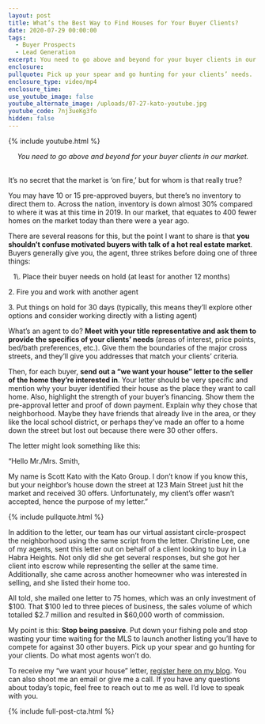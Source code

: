 ```yaml
---
layout: post
title: What’s the Best Way to Find Houses for Your Buyer Clients?
date: 2020-07-29 00:00:00
tags:
  - Buyer Prospects
  - Lead Generation
excerpt: You need to go above and beyond for your buyer clients in our market.
enclosure:
pullquote: Pick up your spear and go hunting for your clients’ needs.
enclosure_type: video/mp4
enclosure_time:
use_youtube_image: false
youtube_alternate_image: /uploads/07-27-kato-youtube.jpg
youtube_code: 7nj3ueKg3fo
hidden: false
---
```


{% include youtube.html %}

<center><em>You need to go above and beyond for your buyer clients in our market.</em></center>

<br>It’s no secret that the market is ‘on fire,’ but for whom is that really true?

You may have 10 or 15 pre-approved buyers, but there’s no inventory to direct them to. Across the nation, inventory is down almost 30% compared to where it was at this time in 2019. In our market, that equates to 400 fewer homes on the market today than there were a year ago.

There are several reasons for this, but the point I want to share is that **you shouldn’t confuse motivated buyers with talk of a hot real estate market**. Buyers generally give you, the agent, three strikes before doing one of three things:

<p style="margin-left: 10px;">1\. Place their buyer needs on hold (at least for another 12 months)

2\. Fire you and work with another agent

3\. Put things on hold for 30 days (typically, this means they’ll explore other options and consider working directly with a listing agent)</p>

What’s an agent to do? **Meet with your title representative and ask them to provide the specifics of your clients’ needs** (areas of interest, price points, bed/bath preferences, etc.). Give them the boundaries of the major cross streets, and they’ll give you addresses that match your clients’ criteria.

Then, for each buyer, **send out a “we want your house” letter to the seller of the home they’re interested in**. Your letter should be very specific and mention why your buyer identified their house as the place they want to call home. Also, highlight the strength of your buyer’s financing. Show them the pre-approval letter and proof of down payment. Explain why they chose that neighborhood. Maybe they have friends that already live in the area, or they like the local school district, or perhaps they’ve made an offer to a home down the street but lost out because there were 30 other offers.

The letter might look something like this:

“Hello Mr./Mrs. Smith,

My name is Scott Kato with the Kato Group. I don’t know if you know this, but your neighbor’s house down the street at 123 Main Street just hit the market and received 30 offers. Unfortunately, my client’s offer wasn’t accepted, hence the purpose of my letter.”

{% include pullquote.html %}

In addition to the letter, our team has our virtual assistant circle-prospect the neighborhood using the same script from the letter. Christine Lee, one of my agents, sent this letter out on behalf of a client looking to buy in La Habra Heights. Not only did she get several responses, but she got her client into escrow while representing the seller at the same time. Additionally, she came across another homeowner who was interested in selling, and she listed their home too.

All told, she mailed one letter to 75 homes, which was an only investment of $100. That $100 led to three pieces of business, the sales volume of which totalled $2.7 million and resulted in $60,000 worth of commission.

My point is this: **Stop being passive**. Put down your fishing pole and stop wasting your time waiting for the MLS to launch another listing you’ll have to compete for against 30 other buyers. Pick up your spear and go hunting for your clients. Do what most agents won’t do.

To receive my “we want your house” letter, <u><a target="_blank" rel="noopener" href="https://coachkato.com/newsletter/">register here on my blog</a></u>. You can also shoot me an email or give me a call. If you have any questions about today’s topic, feel free to reach out to me as well. I’d love to speak with you.

{% include full-post-cta.html %}
